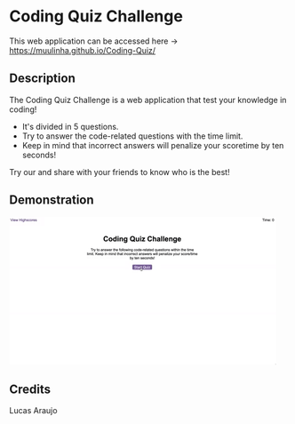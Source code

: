 # Coding Quiz Challenge

This web application can be accessed here -> https://muulinha.github.io/Coding-Quiz/

## Description

The Coding Quiz Challenge is a web application that test your knowledge in coding!
* It's divided in 5 questions.
* Try to answer the code-related questions with the time limit. 
* Keep in mind that incorrect answers will penalize your scoretime by ten seconds!

Try our and share with your friends to know who is the best!

## Demonstration

![Printscreen of the web application](/assets/img/04-web-apis-homework-demo.gif)

## Credits

Lucas Araujo
